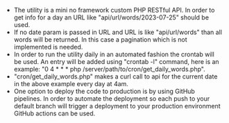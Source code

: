 - The utility is a mini no framework custom PHP RESTful API. In order to get info for a day an URL like 
"api/url/words/2023-07-25" should be used.
- If no date param is passed in URL and URL is like "api/url/words" than all words will be returned. In this case a
pagination which is not implemented is needed.
- In order to run the utility daily in an automated fashion the crontab will be used. An entry will be added using 
"crontab -l" command, here is an example: "0 4 * * * php /server/path/to/cron/get_daily_words.php".
- "cron/get_daily_words.php" makes a curl call to api for the current date in the above example every day at 4am.
- One option to deploy the code to production is by using GitHub pipelines. In order to automate the deployment so each push to your
default branch will trigger a deployment to your production environment GitHub actions can be used.